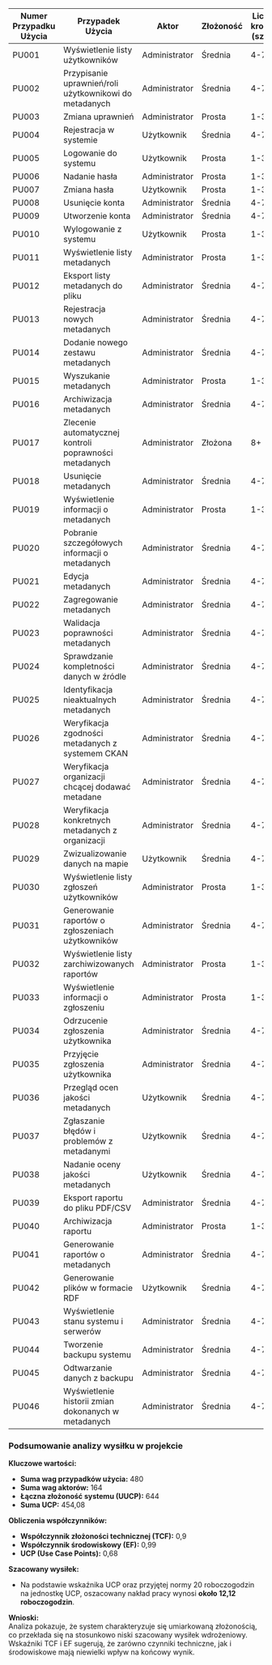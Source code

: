 | Numer Przypadku Użycia | Przypadek Użycia | Aktor | Złożoność | Liczba kroków (szac.) | Waga | Złożoność aktora | Waga aktora | Adjusted UCP |
|------------------------|------------------|--------|-----------|------------------------|-------------------|------------------|-------------|--------------|
| PU001 | Wyświetlenie listy użytkowników | Administrator | Średnia | 4-7 | 10 | Złożony | 3 | 9,46 |
| PU002 | Przypisanie uprawnień/roli użytkownikowi do metadanych | Administrator | Średnia | 4-7 | 10 | Złożony | 3 | 9,46 |
| PU003 | Zmiana uprawnień | Administrator | Prosta | 1-3 | 5 | Złożony | 3 | 4,73 |
| PU004 | Rejestracja w systemie | Użytkownik | Średnia | 4-7 | 10 | Złożony | 3 | 9,46 |
| PU005 | Logowanie do systemu | Użytkownik | Prosta | 1-3 | 5 | Złożony | 3 | 4,73 |
| PU006 | Nadanie hasła | Administrator | Prosta | 1-3 | 5 | Złożony | 3 | 4,73 |
| PU007 | Zmiana hasła | Użytkownik | Prosta | 1-3 | 5 | Złożony | 3 | 4,73 |
| PU008 | Usunięcie konta | Administrator | Średnia | 4-7 | 10 | Złożony | 3 | 9,46 |
| PU009 | Utworzenie konta | Administrator | Średnia | 4-7 | 10 | Złożony | 3 | 9,46 |
| PU010 | Wylogowanie z systemu | Użytkownik | Prosta | 1-3 | 5 | Złożony | 3 | 4,73 |
| PU011 | Wyświetlenie listy metadanych | Administrator | Prosta | 1-3 | 5 | Złożony | 3 | 4,73 |
| PU012 | Eksport listy metadanych do pliku | Administrator | Średnia | 4-7 | 10 | Prosty | 1 | 9,46 |
| PU013 | Rejestracja nowych metadanych | Administrator | Średnia | 4-7 | 10 | Złożony | 3 | 9,46 |
| PU014 | Dodanie nowego zestawu metadanych | Administrator | Średnia | 4-7 | 10 | Złożony | 3 | 9,46 |
| PU015 | Wyszukanie metadanych | Administrator | Prosta | 1-3 | 5 | Złożony | 3 | 4,73 |
| PU016 | Archiwizacja metadanych | Administrator | Średnia | 4-7 | 10 | Prosty | 1 | 9,46 |
| PU017 | Zlecenie automatycznej kontroli poprawności metadanych | Administrator | Złożona | 8+ | 15 | Średni | 2 | 14,19 |
| PU018 | Usunięcie metadanych | Administrator | Średnia | 4-7 | 10 | Złożony | 3 | 9,46 |
| PU019 | Wyświetlenie informacji o metadanych | Administrator | Prosta | 1-3 | 5 | Złożony | 3 | 4,73 |
| PU020 | Pobranie szczegółowych informacji o metadanych | Administrator | Średnia | 4-7 | 10 | Złożony | 3 | 9,46 |
| PU021 | Edycja metadanych | Administrator | Średnia | 4-7 | 10 | Złożony | 3 | 9,46 |
| PU022 | Zagregowanie metadanych | Administrator | Średnia | 4-7 | 10 | Złożony | 3 | 9,46 |
| PU023 | Walidacja poprawności metadanych | Administrator | Średnia | 4-7 | 10 | Średni | 2 | 9,46 |
| PU024 | Sprawdzanie kompletności danych w źródle | Administrator | Średnia | 4-7 | 10 | Średni | 2 | 9,46 |
| PU025 | Identyfikacja nieaktualnych metadanych | Administrator | Średnia | 4-7 | 10 | Złożony | 3 | 9,46 |
| PU026 | Weryfikacja zgodności metadanych z systemem CKAN | Administrator | Średnia | 4-7 | 10 | Średni | 2 | 9,46 |
| PU027 | Weryfikacja organizacji chcącej dodawać metadane | Administrator | Średnia | 4-7 | 10 | Średni | 2 | 9,46 |
| PU028 | Weryfikacja konkretnych metadanych z organizacji | Administrator | Średnia | 4-7 | 10 | Średni | 2 | 9,46 |
| PU029 | Zwizualizowanie danych na mapie | Użytkownik | Średnia | 4-7 | 10 | Złożony | 3 | 9,46 |
| PU030 | Wyświetlenie listy zgłoszeń użytkowników | Administrator | Prosta | 1-3 | 5 | Złożony | 3 | 4,73 |
| PU031 | Generowanie raportów o zgłoszeniach użytkowników | Administrator | Średnia | 4-7 | 10 | Złożony | 3 | 9,46 |
| PU032 | Wyświetlenie listy zarchiwizowanych raportów | Administrator | Prosta | 1-3 | 5 | Złożony | 3 | 4,73 |
| PU033 | Wyświetlenie informacji o zgłoszeniu | Administrator | Prosta | 1-3 | 5 | Złożony | 3 | 4,73 |
| PU034 | Odrzucenie zgłoszenia użytkownika | Administrator | Średnia | 4-7 | 10 | Złożony | 3 | 9,46 |
| PU035 | Przyjęcie zgłoszenia użytkownika | Administrator | Średnia | 4-7 | 10 | Złożony | 3 | 9,46 |
| PU036 | Przegląd ocen jakości metadanych | Użytkownik | Średnia | 4-7 | 10 | Złożony | 3 | 9,46 |
| PU037 | Zgłaszanie błędów i problemów z metadanymi | Użytkownik | Średnia | 4-7 | 10 | Złożony | 3 | 9,46 |
| PU038 | Nadanie oceny jakości metadanych | Użytkownik | Średnia | 4-7 | 10 | Złożony | 3 | 9,46 |
| PU039 | Eksport raportu do pliku PDF/CSV | Administrator | Średnia | 4-7 | 10 | Prosty | 1 | 9,46 |
| PU040 | Archiwizacja raportu | Administrator | Prosta | 1-3 | 5 | Prosty | 1 | 4,73 |
| PU041 | Generowanie raportów o metadanych | Administrator | Średnia | 4-7 | 10 | Średni | 2 | 9,46 |
| PU042 | Generowanie plików w formacie RDF | Użytkownik | Średnia | 4-7 | 10 | Średni | 2 | 9,46 |
| PU043 | Wyświetlenie stanu systemu i serwerów | Administrator | Średnia | 4-7 | 10 | Złożony | 3 | 9,46 |
| PU044 | Tworzenie backupu systemu | Administrator | Średnia | 4-7 | 10 | Złożony | 3 | 9,46 |
| PU045 | Odtwarzanie danych z backupu | Administrator | Średnia | 4-7 | 10 | Złożony | 3 | 9,46 |
| PU046 | Wyświetlenie historii zmian dokonanych w metadanych | Administrator | Średnia | 4-7 | 10 | Złożony | 3 | 9,46 |

### **Podsumowanie analizy wysiłku w projekcie**

**Kluczowe wartości:**
- **Suma wag przypadków użycia:** 480  
- **Suma wag aktorów:** 164  
- **Łączna złożoność systemu (UUCP):** 644  
- **Suma UCP:** 454,08

**Obliczenia współczynników:**
- **Współczynnik złożoności technicznej (TCF):** 0,9  
- **Współczynnik środowiskowy (EF):** 0,99  
- **UCP (Use Case Points):** 0,68  

**Szacowany wysiłek:**
- Na podstawie wskaźnika UCP oraz przyjętej normy 20 roboczogodzin na jednostkę UCP, oszacowany nakład pracy wynosi **około 12,12 roboczogodzin**.

**Wnioski:**  
Analiza pokazuje, że system charakteryzuje się umiarkowaną złożonością, co przekłada się na stosunkowo niski szacowany wysiłek wdrożeniowy. Wskaźniki TCF i EF sugerują, że zarówno czynniki techniczne, jak i środowiskowe mają niewielki wpływ na końcowy wynik.


